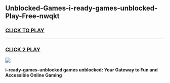 
## Unblocked-Games-i-ready-games-unblocked-Play-Free-nwqkt
<h3>
<a href="https://premium76.site?title=i-ready-games-unblocked&ref=22A">CLICK TO PLAY</a></h3>
<hr>

<h3>
<a href="https://premium76.site?title=i-ready-games-unblocked&ref=22A">CLICK 2 PLAY</a>
  
</h3>

<a href="https://premium76.site?title=i-ready-games-unblocked&ref=22A"><img src="https://clearcache.store/games.png"></a>


**i-ready-games-unblocked games unblocked: Your Gateway to Fun and Accessible Online Gaming**
